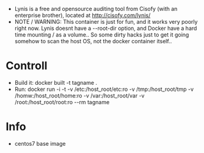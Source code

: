* Lynis is a free and opensource auditing tool from Cisofy (with an enterprise brother), located at http://cisofy.com/lynis/
* NOTE / WARNING: This container is just for fun, and it works very poorly right now. Lynis doesnt have a --root-dir option, and Docker have a hard time mounting / as a volume.. So some dirty hacks just to get it going somehow to scan the host OS, not the docker container itself..

# Controll
* Build it: docker built -t tagname .
* Run: docker run -i -t -v /etc:/host_root/etc:ro -v /tmp:/host_root/tmp -v /homw:/host_root/home:ro -v /var:/host_root/var -v /root:/host_root/root:ro --rm tagname

# Info
* centos7 base image
